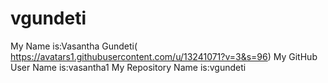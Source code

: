# vgundeti
 My Name is:Vasantha Gundeti( https://avatars1.githubusercontent.com/u/13241071?v=3&s=96)
 My GitHub User Name is:vasantha1
 My Repository Name is:vgundeti

